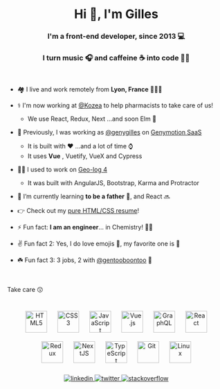 <h1 align="center">Hi 👋, I'm Gilles</h1>
<h3 align="center">I'm a <b>front-end developer</b>, since 2013 💻</h3>
<h3 align="center">I turn music 🎧 and caffeine ☕ into code 👨‍💻</h3>

<br>

- 🏘️ I live and work remotely from **Lyon, France** 🦁🇫🇷

- ⚕️ I'm now working at [@Kozea](https://github.com/Kozea) to help pharmacists to take care of us!
  - We use React, Redux, Next ...and soon Elm 💟

- 📱 Previously, I was working as [@genygilles](https://github.com/genygilles) on [Genymotion SaaS](https://cloud.geny.io)
  - It is built with ❤️ ...and a lot of time ⌚
  - It uses **Vue** , Vuetify, VueX and Cypress

- 👨‍🦳 I used to work on [Geo-log 4](https://geolog4.com)
  - It was built with AngularJS, Bootstrap, Karma and Protractor

- 🌱 I’m currently learning **to be a father** 👶, and React 🔜

- 👉 Check out my [pure HTML/CSS resume](https://github.com/glepretre/resume)!

- ⚡ Fun fact: **I am an engineer**... in Chemistry! 👨‍🔬
- ✌️ Fun fact 2: Yes, I do love emojis 😬, my favorite one is 🥺
- ☘️ Fun fact 3: 3 jobs, 2 with [@gentooboontoo](https://github.com/gentooboontoo) 🤝

<br>

Take care 😗

<br>

<div align="center">
  <img style="margin: 10px" src="https://profilinator.rishav.dev/skills-assets/html5-original-wordmark.svg" alt="HTML5" height="50" />
  <img style="margin: 10px" src="https://profilinator.rishav.dev/skills-assets/css3-original-wordmark.svg" alt="CSS3" height="50" />
  <img style="margin: 10px" src="https://profilinator.rishav.dev/skills-assets/javascript-original.svg" alt="JavaScript" height="50" />
  <img style="margin: 10px" src="https://profilinator.rishav.dev/skills-assets/vuejs-original-wordmark.svg" alt="Vue.js" height="50" />
  <img style="margin: 10px" src="https://profilinator.rishav.dev/skills-assets/graphql.png" alt="GraphQL" height="50" />
  <img style="margin: 10px" src="https://profilinator.rishav.dev/skills-assets/react-original-wordmark.svg" alt="React" height="50" />
  <img style="margin: 10px" src="https://profilinator.rishav.dev/skills-assets/redux-original.svg" alt="Redux" height="50" />
  <img style="margin: 10px" src="https://profilinator.rishav.dev/skills-assets/nextjs.png" alt="NextJS" height="50" />
  <img style="margin: 10px" src="https://profilinator.rishav.dev/skills-assets/typescript-original.svg" alt="TypeScript" height="50" /> 
  <img style="margin: 10px" src="https://profilinator.rishav.dev/skills-assets/git-scm-icon.svg" alt="Git" height="50" />
  <img style="margin: 10px" src="https://profilinator.rishav.dev/skills-assets/linux-original.svg" alt="Linux" height="50" />
</div>

<br>

<div align="center">
  <a href="https://linkedin.com/in/glepretre" target="_blank">
    <img src=https://img.shields.io/badge/linkedin-%231E77B5.svg?&style=for-the-badge&logo=linkedin&logoColor=white alt=linkedin style="margin-bottom: 5px;" />
  </a>
  <a href="https://twitter.com/gilleslepretre" target="_blank">
    <img src=https://img.shields.io/badge/twitter-%2300acee.svg?&style=for-the-badge&logo=twitter&logoColor=white alt=twitter style="margin-bottom: 5px;" />
  </a>
  <a href="https://stackoverflow.com/users/3049002" target="_blank">
    <img src=https://img.shields.io/badge/stackoverflow-%23F28032.svg?&style=for-the-badge&logo=stackoverflow&logoColor=white alt=stackoverflow style="margin-bottom: 5px;" />
  </a>
</div>
